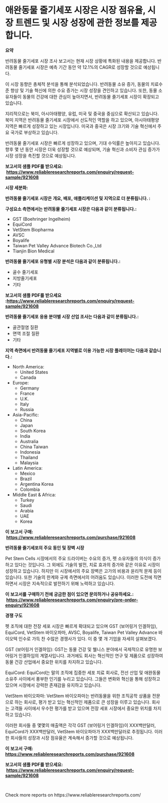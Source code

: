 <p><h1>애완동물 줄기세포 시장은 시장 점유율, 시장 트렌드 및 시장 성장에 관한 정보를 제공합니다.</h1></p><p><strong>요약</strong></p>
<p><p>반려동물 줄기세포 시장 조사 보고서는 현재 시장 상황에 특화된 내용을 제공합니다. 반려동물 줄기세포 시장은 예측 기간 동안 약 12.1%의 CAGR로 성장할 것으로 예상됩니다.</p><p>이 시장 동향은 총체적 분석을 통해 분석되었습니다. 반려동물 소유 증가, 동물의 치료수준 향상 및 기술 혁신에 의한 수요 증가는 시장 성장을 견인하고 있습니다. 또한, 동물 소유자들이 동물의 건강에 대한 관심이 높아지면서, 반려동물 줄기세포 시장이 확장되고 있습니다.</p><p>지리적으로는 북미, 아시아태평양, 유럽, 미국 및 중국을 중심으로 확산되고 있습니다. 북미 지역은 반려동물 줄기세포 시장에서 선도적인 역할을 하고 있으며, 아시아태평양 지역은 빠르게 성장하고 있는 시장입니다. 미국과 중국은 시장 크기와 기술 혁신에서 주요 국가로 부상하고 있습니다.</p><p>반려동물 줄기세포 시장은 빠르게 성장하고 있으며, 기대 수익률은 높아지고 있습니다. 향후 몇 년 동안 시장은 더욱 성장할 것으로 예상되며, 기술 혁신과 소비자 관심 증가가 시장 성장을 촉진할 것으로 예상됩니다.</p></p>
<p><strong>보고서의 샘플 PDF를 받으세요: &nbsp;<a href="https://www.reliableresearchreports.com/enquiry/request-sample/921608">https://www.reliableresearchreports.com/enquiry/request-sample/921608</a></strong></p>
<p><strong>시장 세분화:</strong></p>
<p><strong> 반려동물 줄기세포 시장은 개요, 배포, 애플리케이션 및 지역으로 더 분류됩니다. :</strong></p>
<p><strong>구성요소 측면에서는 반려동물 줄기세포 시장은 다음과 같이 분류됩니다.:</strong></p>
<p><ul><li>GST (Boehringer Ingelheim)</li><li>EquiCord</li><li>VetStem Biopharma</li><li>AVSC</li><li>Boyalife</li><li>Taiwan Pet Valley Advance Biotech Co.,Ltd</li><li>Tianjin Bion Medical</li></ul></p>
<p><strong> 반려동물 줄기세포 유형별 시장 분석은 다음과 같이 분류됩니다.:</strong></p>
<p><ul><li>골수 줄기세포</li><li>지방줄기세포</li><li>기타</li></ul></p>
<p><strong>보고서의 샘플 PDF를 받으세요 :<a href="https://www.reliableresearchreports.com/enquiry/request-sample/921608">https://www.reliableresearchreports.com/enquiry/request-sample/921608</a></strong></p>
<p><strong> 반려동물 줄기세포 응용 분야별 시장 산업 조사는 다음과 같이 분류됩니다.:</strong></p>
<p><ul><li>골관절염 질환</li><li>면역 조절 질환</li><li>기타</li></ul></p>
<p><strong>지역 측면에서 반려동물 줄기세포 지역별로 이용 가능한 시장 플레이어는 다음과 같습니다.:</strong></p>
<p><ul>
    <li>
        North America:
        <ul>
            <li>United States</li>
            <li>Canada</li>
        </ul>
    </li>
    <li>
        Europe:
        <ul>
            <li>Germany</li>
            <li>France</li>
            <li>U.K.</li>
            <li>Italy</li>
            <li>Russia</li>
        </ul>
    </li>
    <li>
        Asia-Pacific:
        <ul>
            <li>China</li>
            <li>Japan</li>
            <li>South Korea</li>
            <li>India</li>
            <li>Australia</li>
            <li>China Taiwan</li>
            <li>Indonesia</li>
            <li>Thailand</li>
            <li>Malaysia</li>
        </ul>
    </li>
    <li>
        Latin America:
        <ul>
            <li>Mexico</li>
            <li>Brazil</li>
            <li>Argentina Korea</li>
            <li>Colombia</li>
        </ul>
    </li>
    <li>
        Middle East & Africa:
        <ul>
            <li>Turkey</li>
            <li>Saudi</li>
            <li>Arabia</li>
            <li>UAE</li>
            <li>Korea</li>
        </ul>
    </li>
    </ul></p>
<p><strong>이 보고서 구매: &nbsp;<a href="https://www.reliableresearchreports.com/purchase/921608">https://www.reliableresearchreports.com/purchase/921608</a></strong></p>
<p><strong>반려동물 줄기세포의 주요 동인 및 장벽 시장</strong></p>
<p><p>Pet Stem Cells 시장에서의 주요 드라이버는 수요의 증가, 펫 소유자들의 의식이 증가하고 있다는 것입니다. 그 외에도 기술의 발전, 치료 효과의 증가와 같은 이유로 시장이 성장하고 있습니다. 하지만 이 시장에서의 주요 장벽은 고가의 비용과 윤리적 문제 등이 있습니다. 또한 기술의 한계와 규제 측면에서의 어려움도 있습니다. 이러한 도전에 직면하면서 시장은 지속적으로 발전하기 위해 노력하고 있습니다.</p></p>
<p><strong>이 보고서를 구매하기 전에 궁금한 점이 있으면 문의하거나 공유하세요.: &nbsp;<a href="https://www.reliableresearchreports.com/enquiry/pre-order-enquiry/921608">https://www.reliableresearchreports.com/enquiry/pre-order-enquiry/921608</a></strong></p>
<p><strong>경쟁 구도</strong></p>
<p><p>펫 조직에 대한 전장 세포 시장은 빠르게 확대되고 있으며 GST (보어링거 인겔하임), EquiCord, VetStem 바이오파마, AVSC, Boyalife, Taiwan Pet Valley Advance 바이오텍 인수로 가득 찬 수많은 경쟁사가 있다. 이 중 몇 개 기업을 자세히 살펴보겠다.</p><p>GST (보어링거 인겔하임): GST는 동물 건강 및 웰니스 분야에서 국제적으로 유명한 보어링거 인겔하임의 계열사입니다. 과거에도 회사는 혁신적인 연구 및 제품으로 성장하여 동물 건강 산업에서 중요한 위치를 차지하고 있습니다.</p><p>EquiCord: EquiCord는 말의 조직에 집중한 세포 치료 회사로, 전선 산업 및 애완동물 소유주 사이에서 풍부한 인기를 누리고 있습니다. 그들은 변화와 혁신을 통해 성장하고 있으며 시장에서 강력한 존재감을 유지하고 있습니다.</p><p>VetStem 바이오파마: VetStem 바이오파마는 반려동물을 위한 조직공학 상품을 전문으로 하는 회사로, 평가 받고 있는 혁신적인 제품으로 큰 성장을 이루고 있습니다. 회사는 고객들 사이에서 우수한 평가를 받고 있으며 전장 세포 시장에서 중요한 위치를 차지하고 있습니다.</p><p>이러한 회사들 중 몇몇의 매출액은 각각 GST (보어링거 인겔하임)이 XXX백만달러, EquiCord가 XXX백만달러, VetStem 바이오파마가 XXX백만달러로 추정됩니다. 이러한 회사들의 성장과 시장 점유율은 계속해서 증가할 것으로 예상됩니다.</p></p>
<p><strong>이 보고서 구매: &nbsp; <a href="https://www.reliableresearchreports.com/purchase/921608">https://www.reliableresearchreports.com/purchase/921608</a></strong></p>
<p><strong>보고서의 샘플 PDF를 받으세요: &nbsp;<a href="https://www.reliableresearchreports.com/enquiry/request-sample/921608">https://www.reliableresearchreports.com/enquiry/request-sample/921608</a></strong><strong></strong></p>
<p>&nbsp;</p>
<p>Check more reports on https://www.reliableresearchreports.com/</p>